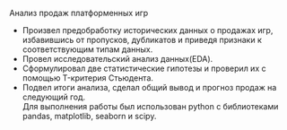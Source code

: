 Анализ продаж платформенных игр

- Произвел предобработку исторических данных о продажах игр, избавившись от пропусков, дубликатов и приведя признаки к соответствующим типам данных.
- Провел исследовательский анализ данных(EDA).
- Сформулировал две статистические гипотезы и проверил их с помощью T-критерия Стьюдента.
- Подвел итоги анализа, сделал общий вывод и прогноз продаж на следующий год.  
Для выполнения работы был использован python с библиотеками pandas, matplotlib, seaborn и scipy.
